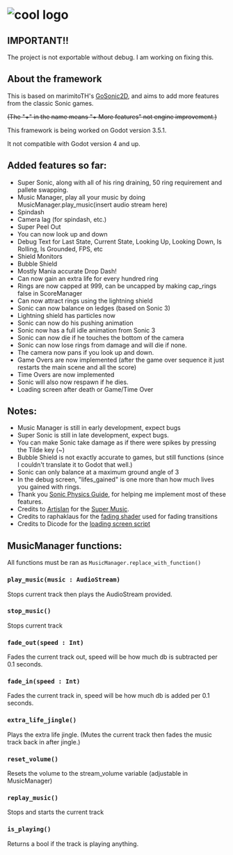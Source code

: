 # ![cool logo](https://github.com/son-ray/Sonic-Godot-Physics/blob/main/read_me/logo.png)


## IMPORTANT!!
The project is not exportable without debug. I am working on fixing this.

## About the framework
This is based on marimitoTH's [GoSonic2D](https://github.com/marmitoTH/GoSonic2D), and aims to add more features from the classic Sonic games.

~~(The "+" in the name means "+ More features" not engine improvement.)~~

This framework is being worked on Godot version 3.5.1.

It not compatible with Godot version 4 and up.

## Added features so far:

* Super Sonic, along with all of his ring draining, 50 ring requirement and pallete swapping.
* Music Manager, play all your music by doing MusicManager.play_music(insert audio stream here)
* Spindash
* Camera lag (for spindash, etc.)
* Super Peel Out
* You can now look up and down
* Debug Text for Last State, Current State, Looking Up, Looking Down, Is Rolling, Is Grounded, FPS, etc
* Shield Monitors
* Bubble Shield
* Mostly Mania accurate Drop Dash!
* Can now gain an extra life for every hundred ring
* Rings are now capped at 999, can be uncapped by making cap_rings false in ScoreManager
* Can now attract rings using the lightning shield
* Sonic can now balance on ledges (based on Sonic 3)
* Lightning shield has particles now
* Sonic can now do his pushing animation
* Sonic now has a full idle animation from Sonic 3
* Sonic can now die if he touches the bottom of the camera
* Sonic can now lose rings from damage and will die if none.
* The camera now pans if you look up and down.
* Game Overs are now implemented (after the game over sequence it just restarts the main scene and all the score)
* Time Overs are now implemented
* Sonic will also now respawn if he dies.
* Loading screen after death or Game/Time Over

## Notes:

* Music Manager is still in early development, expect bugs
* Super Sonic is still in late development, expect bugs.
* You can make Sonic take damage as if there were spikes by pressing the Tilde key (~)
* Bubble Shield is not exactly accurate to games, but still functions (since I couldn't translate it to Godot that well.)
* Sonic can only balance at a maximum ground angle of 3
* In the debug screen, "lifes_gained" is one more than how much lives you gained with rings.
* Thank you [Sonic Physics Guide](https://info.sonicretro.org/Sonic_Physics_Guide), for helping me implement most of these features.
* Credits to [ArtisIan](https://www.youtube.com/@ArtisIan) for the [Super Music](https://www.youtube.com/watch?v=erlsw2ISSl4).
* Credits to raphaklaus for the [fading shader](https://github.com/raphaklaus/sonic-palette-fade) used for fading transitions
* Credits to Dicode for the [loading screen script](https://www.youtube.com/watch?v=5aV_GSAE1kM)

## MusicManager functions:

All functions must be ran as ```MusicManager.replace_with_function()```

### ```play_music(music : AudioStream)```
Stops current track then plays the AudioStream provided.

### ```stop_music()```
Stops current track

### ```fade_out(speed : Int)```
Fades the current track out, speed will be how much db is subtracted per 0.1 seconds.

### ```fade_in(speed : Int)```
Fades the current track in, speed will be how much db is added per 0.1 seconds.

### ```extra_life_jingle()```
Plays the extra life jingle. (Mutes the current track then fades the music track back in after jingle.)

### ```reset_volume()```
Resets the volume to the stream_volume variable (adjustable in MusicManager)

### ```replay_music()```
Stops and starts the current track

### ```is_playing()```
Returns a bool if the track is playing anything.

